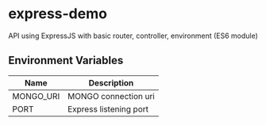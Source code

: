 # express-demo

API using ExpressJS with basic router, controller, environment (ES6 module)

## Environment Variables

|Name|Description|
|--|--|
|MONGO_URI| MONGO connection uri |
|PORT| Express listening port|
